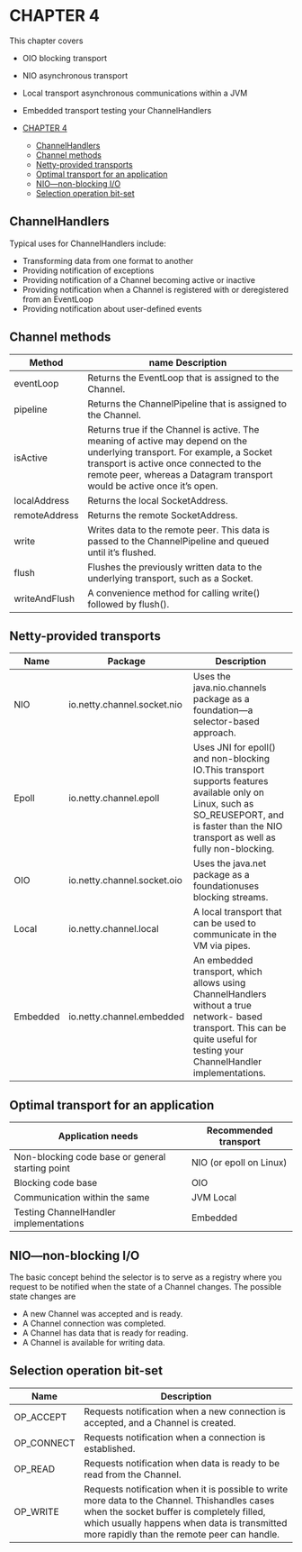 # CHAPTER 4

This chapter covers

- OIO blocking transport
- NIO asynchronous transport
- Local transport asynchronous communications within a JVM
- Embedded transport testing your ChannelHandlers

- [CHAPTER 4](#chapter-4)
  - [ChannelHandlers](#channelhandlers)
  - [Channel methods](#channel-methods)
  - [Netty-provided transports](#netty-provided-transports)
  - [Optimal transport for an application](#optimal-transport-for-an-application)
  - [NIO—non-blocking I/O](#nionon-blocking-io)
  - [Selection operation bit-set](#selection-operation-bit-set)

## ChannelHandlers

Typical uses for ChannelHandlers include:

- Transforming data from one format to another
- Providing notification of exceptions
- Providing notification of a Channel becoming active or inactive
- Providing notification when a Channel is registered with or deregistered from an EventLoop
- Providing notification about user-defined events

## Channel methods

| Method        | name Description                                                                                                                                                                                                                                |
| ------------- | ----------------------------------------------------------------------------------------------------------------------------------------------------------------------------------------------------------------------------------------------- |
| eventLoop     | Returns the EventLoop that is assigned to the Channel.                                                                                                                                                                                          |
| pipeline      | Returns the ChannelPipeline that is assigned to the Channel.                                                                                                                                                                                    |
| isActive      | Returns true if the Channel is active. The meaning of active may depend on the underlying transport. For example, a Socket transport is active once connected to the remote peer, whereas a Datagram transport would be active once it’s open. |
| localAddress  | Returns the local SocketAddress.                                                                                                                                                                                                                |
| remoteAddress | Returns the remote SocketAddress.                                                                                                                                                                                                               |
| write         | Writes data to the remote peer. This data is passed to the ChannelPipeline and queued until it’s flushed.                                                                                                                                      |
| flush         | Flushes the previously written data to the underlying transport, such as a Socket.                                                                                                                                                              |
| writeAndFlush | A convenience method for calling write() followed by flush().                                                                                                                                                                                   |

## Netty-provided transports

| Name     | Package                     | Description                                                                                                                                                                                  |
| -------- | --------------------------- | -------------------------------------------------------------------------------------------------------------------------------------------------------------------------------------------- |
| NIO      | io.netty.channel.socket.nio | Uses the java.nio.channels package as a foundation—a selector-based approach.                                                                                                               |
| Epoll    | io.netty.channel.epoll      | Uses JNI for epoll() and non-blocking IO.This transport supports features available only on Linux, such as SO_REUSEPORT, and is faster than the NIO transport as well as fully non-blocking. |
| OIO      | io.netty.channel.socket.oio | Uses the java.net package as a foundationuses blocking streams.                                                                                                                              |
| Local    | io.netty.channel.local      | A local transport that can be used to communicate in the VM via pipes.                                                                                                                       |
| Embedded | io.netty.channel.embedded   | An embedded transport, which allows using ChannelHandlers without a true network- based transport. This can be quite useful for testing your ChannelHandler implementations.                 |

## Optimal transport for an application

| Application needs                                | Recommended transport   |
| ------------------------------------------------ | ----------------------- |
| Non-blocking code base or general starting point | NIO (or epoll on Linux) |
| Blocking code base                               | OIO                     |
| Communication within the same                    | JVM Local               |
| Testing ChannelHandler implementations           | Embedded                |

## NIO—non-blocking I/O

The basic concept behind the selector is to serve as a registry where you request to be notified when the state of a Channel changes. The possible state changes are

- A new Channel was accepted and is ready.
- A Channel connection was completed.
- A Channel has data that is ready for reading.
- A Channel is available for writing data.

## Selection operation bit-set

| Name       | Description                                                                                                                                                                                                                              |
| ---------- | ---------------------------------------------------------------------------------------------------------------------------------------------------------------------------------------------------------------------------------------- |
| OP_ACCEPT  | Requests notification when a new connection is accepted, and a Channel is created.                                                                                                                                                       |
| OP_CONNECT | Requests notification when a connection is established.                                                                                                                                                                                  |
| OP_READ    | Requests notification when data is ready to be read from the Channel.                                                                                                                                                                    |
| OP_WRITE   | Requests notification when it is possible to write more data to the Channel. Thishandles cases when the socket buffer is completely filled, which usually happens when data is transmitted more rapidly than the remote peer can handle. |
